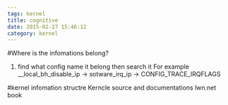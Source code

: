 ```yaml
---
tags: kernel
title: cognitive
date: 2015-02-27 15:46:12
category: kernel
---
```

#Where is the infomations belong?
1. find what config name it belong then search it
For example __local_bh_disable_ip -> sotware_irq_ip -> CONFIG_TRACE_IRQFLAGS



#kernel infomation structre 
Kerncle source and documentations
lwn.net
book



